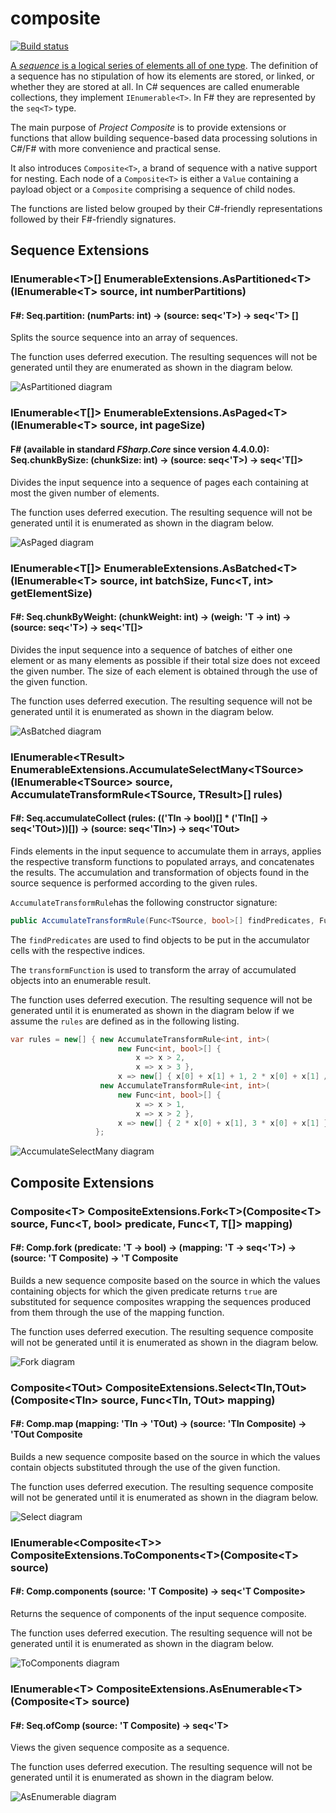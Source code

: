  # composite

[![Build status](https://ci.appveyor.com/api/projects/status/51ll2t40ae4mhtaf/branch/master?svg=true)](https://ci.appveyor.com/project/vkamiansky/composite)

[A *sequence* is a logical series of elements all of one type](https://docs.microsoft.com/en-us/dotnet/fsharp/language-reference/sequences). The definition of a sequence has no stipulation of how its elements are stored, or linked, or whether they are stored at all. In C# sequences are called enumerable collections, they implement `IEnumerable<T>`. In F# they are represented by the `seq<T>` type.

The main purpose of *Project Composite* is to provide extensions or functions that allow building sequence-based data processing solutions in C#/F# with more convenience and practical sense.

It also introduces `Composite<T>`, a brand of sequence with a native support for nesting. Each node of a `Composite<T>` is either a `Value` containing a payload object or a `Composite` comprising a sequence of child nodes.

The functions are listed below grouped by their C#-friendly representations followed by their F#-friendly signatures.

## Sequence Extensions

### IEnumerable&lt;T&gt;[] EnumerableExtensions.AsPartitioned&lt;T&gt;(IEnumerable&lt;T&gt; source, int numberPartitions)
#### F#: Seq.partition: (numParts: int) -> (source: seq&lt;'T&gt;) -> seq&lt;'T&gt; []

Splits the source sequence into an array of sequences.

The function uses deferred execution. The resulting sequences will not be generated until they are enumerated as shown in the diagram below.

![AsPartitioned diagram](https://raw.github.com/wiki/vkamiansky/composite/diagrams/AsPartitioned.svg?sanitize=true)

### IEnumerable&lt;T[]&gt; EnumerableExtensions.AsPaged&lt;T&gt;(IEnumerable&lt;T&gt; source, int pageSize)
#### F# (available in standard _FSharp.Core_ since version 4.4.0.0): Seq.chunkBySize: (chunkSize: int) -> (source: seq&lt;'T&gt;) -> seq&lt;'T[]&gt;

Divides the input sequence into a sequence of pages each containing at most the given number of elements.

The function uses deferred execution. The resulting sequence will not be generated until it is enumerated as shown in the diagram below.

![AsPaged diagram](https://raw.github.com/wiki/vkamiansky/composite/diagrams/AsPaged.svg?sanitize=true)

### IEnumerable&lt;T[]&gt; EnumerableExtensions.AsBatched&lt;T&gt;(IEnumerable&lt;T&gt; source, int batchSize, Func&lt;T, int&gt; getElementSize)
#### F#: Seq.chunkByWeight: (chunkWeight: int) -> (weigh: 'T -> int) -> (source: seq&lt;'T&gt;) -> seq&lt;'T[]&gt;

Divides the input sequence into a sequence of batches of either one element or as many elements as possible if their total size does not exceed the given number. The size of each element is obtained through the use of the given function.

The function uses deferred execution. The resulting sequence will not be generated until it is enumerated as shown in the diagram below.

![AsBatched diagram](https://raw.github.com/wiki/vkamiansky/composite/diagrams/AsBatched.svg?sanitize=true)

### IEnumerable&lt;TResult&gt; EnumerableExtensions.AccumulateSelectMany&lt;TSource&gt;(IEnumerable&lt;TSource&gt; source, AccumulateTransformRule&lt;TSource, TResult&gt;[] rules)
#### F#: Seq.accumulateCollect (rules: (('TIn -> bool)[] * ('TIn[] -> seq&lt;'TOut&gt;))[]) -> (source: seq&lt;'TIn&gt;) -> seq&lt;'TOut&gt;

Finds elements in the input sequence to accumulate them in arrays, applies the respective transform functions to populated arrays, and concatenates the results. The accumulation and transformation of objects found in the source sequence is performed according to the given rules.

`AccumulateTransformRule`has the following constructor signature:
```c#
public AccumulateTransformRule(Func<TSource, bool>[] findPredicates, Func<TSource[], IEnumerable<TResult>> transformFunction)
```

The `findPredicates` are used to find objects to be put in the accumulator cells with the respective indices.

The `transformFunction` is used to transform the array of accumulated objects into an enumerable result.

The function uses deferred execution. The resulting sequence will not be generated until it is enumerated as shown in the diagram below if we assume the `rules` are defined as in the following listing.

```c#
var rules = new[] { new AccumulateTransformRule<int, int>(
                        new Func<int, bool>[] { 
                            x => x > 2, 
                            x => x > 3 },
                        x => new[] { x[0] + x[1] + 1, 2 * x[0] + x[1] / 2 } ),
                    new AccumulateTransformRule<int, int>(
                        new Func<int, bool>[] { 
                            x => x > 1, 
                            x => x > 2 },
                        x => new[] { 2 * x[0] + x[1], 3 * x[0] + x[1] } )
                   };
```
![AccumulateSelectMany diagram](https://raw.github.com/wiki/vkamiansky/composite/diagrams/AccumulateSelectMany.svg?sanitize=true)

## Composite Extensions

### Composite&lt;T&gt; CompositeExtensions.Fork&lt;T&gt;(Composite&lt;T&gt; source, Func&lt;T, bool&gt; predicate, Func&lt;T, T[]&gt; mapping)
#### F#: Comp.fork (predicate: 'T -> bool) -> (mapping: 'T -> seq&lt;'T&gt;) -> (source: 'T Composite) -> 'T Composite

Builds a new sequence composite based on the source in which the values containing objects for which the given predicate returns `true` are substituted for sequence composites wrapping the sequences produced from them through the use of the mapping function.

The function uses deferred execution. The resulting sequence composite will not be generated until it is enumerated as shown in the diagram below.

![Fork diagram](https://raw.github.com/wiki/vkamiansky/composite/diagrams/Fork.svg?sanitize=true)

### Composite&lt;TOut&gt; CompositeExtensions.Select&lt;TIn,TOut&gt;(Composite&lt;TIn&gt; source, Func&lt;TIn, TOut&gt; mapping)
#### F#: Comp.map (mapping: 'TIn -> 'TOut) -> (source: 'TIn Composite) -> 'TOut Composite

Builds a new sequence composite based on the source in which the values contain objects substituted through the use of the given function.

The function uses deferred execution. The resulting sequence composite will not be generated until it is enumerated as shown in the diagram below.

![Select diagram](https://raw.github.com/wiki/vkamiansky/composite/diagrams/Select.svg?sanitize=true)

### IEnumerable&lt;Composite&lt;T&gt;&gt; CompositeExtensions.ToComponents&lt;T&gt;(Composite&lt;T&gt; source)
#### F#: Comp.components (source: 'T Composite) -> seq&lt;'T Composite&gt;

Returns the sequence of components of the input sequence composite.

The function uses deferred execution. The resulting sequence will not be generated until it is enumerated as shown in the diagram below.

![ToComponents diagram](https://raw.github.com/wiki/vkamiansky/composite/diagrams/ToComponents.svg?sanitize=true)

### IEnumerable&lt;T&gt; CompositeExtensions.AsEnumerable&lt;T&gt;(Composite&lt;T&gt; source)
#### F#: Seq.ofComp (source: 'T Composite) -> seq&lt;'T&gt;

Views the given sequence composite as a sequence.

The function uses deferred execution. The resulting sequence will not be generated until it is enumerated as shown in the diagram below.

![AsEnumerable diagram](https://raw.github.com/wiki/vkamiansky/composite/diagrams/AsEnumerable.svg?sanitize=true)
